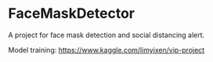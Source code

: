 # FaceMaskDetector

A project for face mask detection and social distancing alert.

Model training: https://www.kaggle.com/limyixen/vip-project
